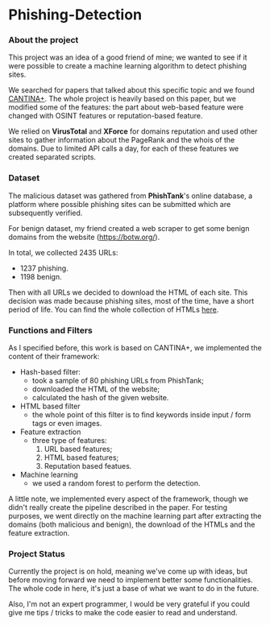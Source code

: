 # Phishing-Detection

### About the project
This project was an idea of a good friend of mine; we wanted to see if it were possible to create a machine learning algorithm to detect phishing sites.

We searched for papers that talked about this specific topic and we found [CANTINA+]( https://dl.acm.org/doi/10.1145/2019599.2019606). The whole project is heavily based on this paper, but we modified some of the features: the part about web-based feature were changed with OSINT features or reputation-based feature.

We relied on **VirusTotal** and **XForce** for domains reputation and used other sites to gather information about the PageRank and the whois of the domains.
Due to limited API calls a day, for each of these features we created separated scripts.

### Dataset
The malicious dataset was gathered from **PhishTank**'s online database, a platform where possible phishing sites can be submitted which are subsequently verified.

For benign dataset, my friend created a web scraper to get some benign domains from the website (https://botw.org/).

In total, we collected 2435 URLs:
- 1237 phishing.
- 1198 benign.

Then with all URLs we decided to download the HTML of each site. This decision was made because phishing sites, most of the time, have a short period of life. You can find the whole collection of HTMLs [here](https://drive.google.com/drive/folders/1c9DyVQxPiy-UAeIjxLMD3HzRGTRyrtiW).

### Functions and Filters
As I specified before, this work is based on CANTINA+, we implemented the content of their framework:
* Hash-based filter:
   - took a sample of 80 phishing URLs from PhishTank;
   - downloaded the HTML of the website;
   - calculated the hash of the given website.
* HTML based filter
   - the whole point of this filter is to find keywords inside input / form tags or even images.
* Feature extraction
   - three type of features:
      1. URL based features;
      2. HTML based features;
      3. Reputation based featues.
* Machine learning
   - we used a random forest to perform the detection.

A little note, we implemented every aspect of the framework, though we didn't really create the pipeline described in the paper.
For testing purposes, we went directly on the machine learning part after extracting the domains (both malicious and benign), the download of the HTMLs and the feature extraction.


### Project Status
Currently the project is on hold, meaning we've come up with ideas, but before moving forward we need to implement better some functionalities. The whole code in here, it's just a base of what we want to do in the future.

Also, I'm not an expert programmer, I would be very grateful if you could give me tips / tricks to make the code easier to read and understand.
